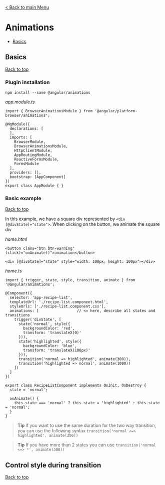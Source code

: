 [< Back to main Menu](https://github.com/gsoulie/Mobile-App-Development/blob/master/angular-sheet.md)    

# Animations    

* [Basics](#basics)      



## Basics
[Back to top](#animations)  

### Plugin installation

```
npm install --save @angular/animations
```

*app.module.ts*

```
import { BrowserAnimationsModule } from '@angular/platform-browser/animations';

@NgModule({
  declarations: [
  ],
  imports: [
    BrowserModule,
    BrowserAnimationsModule,
    HttpClientModule,
    AppRoutingModule,
    ReactiveFormsModule,
    FormsModule
  ],
  providers: [],
  bootstrap: [AppComponent]
})
export class AppModule { }

```

### Basic example
[Back to top](#animations)  

In this example, we have a square div represented by ```<div [@divState]="state">```. When clicking on the button, we animate the square div

*home.html*

```
<button class="btn btn-warning" (click)="onAnimate()">animation</button>

<div [@divState]="state" style="width: 100px; height: 100px"></div>
```

*home.ts*

```
import { trigger, state, style, transition, animate } from '@angular/animations';

@Component({
  selector: 'app-recipe-list',
  templateUrl: './recipe-list.component.html',
  styleUrls: ['./recipe-list.component.css'],
  animations: [                 // <= here, describe all states and transitions
    trigger('divState', [
      state('normal', style({
        backgroundColor: 'red',
        transform: 'translateX(0)'
      })),
      state('highlighted', style({
        backgroundColor: 'blue',
        transform: 'translateX(100px)'
      })),
      transition('normal => highlighted', animate(300)),
      transition('highlighted => normal', animate(1000))
    ])
  ]
})

export class RecipeListComponent implements OnInit, OnDestroy {
  state = 'normal';
  
  onAnimate() {
    this.state === 'normal' ? this.state = 'highlighted' : this.state = 'normal';
  }
}
```

> **Tip** if you want to use the same duration for the two way transition, you can use the following syntax ```transition('normal <=> highlighted', animate(300))```

> **Tip** If you have more than 2 states you can use ```transition('normal <=> *', animate(300))```

## Control style during transition
[Back to top](#animations)  


